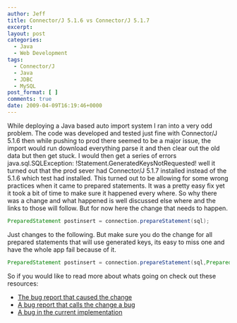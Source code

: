 ```yaml
---
author: Jeff
title: Connector/J 5.1.6 vs Connector/J 5.1.7
excerpt:
layout: post
categories:
  - Java
  - Web Development
tags:
  - Connector/J
  - Java
  - JDBC
  - MySQL
post_format: [ ]
comments: true
date: 2009-04-09T16:19:46+0000
---
```

While deploying a Java based auto import system I ran into a very odd problem. The code was developed and tested just fine with Connector/J 5.1.6 then while pushing to prod there seemed to be a major issue, the import would run download everything parse it and then clear out the old data but then get stuck. I would then get a series of errors java.sql.SQLException: !Statement.GeneratedKeysNotRequested! well it turned out that the prod sever had Connector/J 5.1.7 installed instead of the 5.1.6 which test had installed. This turned out to be allowing for some wrong practices when it came to prepared statements. It was a pretty easy fix yet it took a bit of time to make sure it happened every where. So why there was a change and what happened is well discussed else where and the links to those will follow. But for now here the change that needs to happen.


``` java
PreparedStatement postinsert = connection.prepareStatement(sql);
```

Just changes to the following. But make sure you do the change for all prepared statements that will use generated keys, its easy to miss one and have the whole app fail because of it.

``` java
PreparedStatement postinsert = connection.prepareStatement(sql,PreparedStatement.RETURN_GENERATED_KEYS);
```

So if you would like to read more about whats going on check out these resources:

*   [The bug report that caused the change][1]
*   [A bug report that calls the change a bug][2]
*   [A bug in the current implementation][3]

 [1]: http://bugs.mysql.com/bug.php?id=34185
 [2]: http://bugs.mysql.com/bug.php?id=41448
 [3]: http://groups.google.com/group/persevere-framework/browse_thread/thread/8c9ea080a1bf9e65

